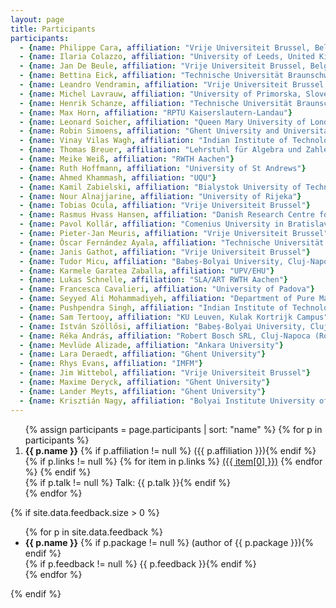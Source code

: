 ```yaml
---
layout: page
title: Participants
participants:
  - {name: Philippe Cara, affiliation: "Vrije Universiteit Brussel, Belgium"}
  - {name: Ilaria Colazzo, affiliation: "University of Leeds, United Kingdom"}
  - {name: Jan De Beule, affiliation: "Vrije Universiteit Brussel, Belgium"}
  - {name: Bettina Eick, affiliation: "Technische Universität Braunschweig"}
  - {name: Leandro Vendramin, affiliation: "Vrije Universiteit Brussel, Belgium"}
  - {name: Michel Lavrauw, affiliation: "University of Primorska, Slovenia"}
  - {name: Henrik Schanze, affiliation: "Technische Universität Braunschweig"}
  - {name: Max Horn, affiliation: "RPTU Kaiserslautern-Landau"}
  - {name: Leonard Soicher, affiliation: "Queen Mary University of London"}
  - {name: Robin Simoens, affiliation: "Ghent University and Universitat Politècnica de Catalunya"}
  - {name: Vinay Vilas Wagh, affiliation: "Indian Institute of Technology Guwahati, India (IIT Guwahati)"}
  - {name: Thomas Breuer, affiliation: "Lehrstuhl für Algebra und Zahlentheorie, RWTH Aachen"}
  - {name: Meike Weiß, affiliation: "RWTH Aachen"}
  - {name: Ruth Hoffmann, affiliation: "University of St Andrews"}
  - {name: Ahmed Khammash, affiliation: "UQU"}
  - {name: Kamil Zabielski, affiliation: "Bialystok University of Technology"}
  - {name: Nour Alnajjarine, affiliation: "University of Rijeka"}
  - {name: Tobias Ocula, affiliation: "Vrije Universiteit Brussel"}
  - {name: Rasmus Hvass Hansen, affiliation: "Danish Research Centre for Magnetic Resonance (DRCMR)"}
  - {name: Pavol Kollár, affiliation: "Comenius University in Bratislava, Slovakia"}
  - {name: Pieter-Jan Meuris, affiliation: "Vrije Universiteit Brussel"}
  - {name: Óscar Fernández Ayala, affiliation: "Technische Universität Braunschweig"}
  - {name: Janis Gathot, affiliation: "Vrije Universiteit Brussel"}
  - {name: Tudor Micu, affiliation: "Babeș-Bolyai University, Cluj-Napoca (Romania)"}
  - {name: Karmele Garatea Zaballa, affiliation: "UPV/EHU"}
  - {name: Lukas Schnelle, affiliation: "SLA/ART RWTH Aachen"}
  - {name: Francesca Cavalieri, affiliation: "University of Padova"}
  - {name: Seyyed Ali Mohammadiyeh, affiliation: "Department of Pure Mathematics, Faculty of Mathematical Sciences, University of Kashan, Kashan,Iran"}
  - {name: Pushpendra Singh, affiliation: "Indian Institute of Technology Jodhpur, India"}
  - {name: Sam Tertooy, affiliation: "KU Leuven, Kulak Kortrijk Campus"}
  - {name: István Szöllősi, affiliation: "Babeș-Bolyai University, Cluj-Napoca (Romania)"}
  - {name: Réka András, affiliation: "Robert Bosch SRL, Cluj-Napoca (Romania)"}
  - {name: Mevlüde Alizade, affiliation: "Ankara University"}
  - {name: Lara Deraedt, affiliation: "Ghent University"}
  - {name: Rhys Evans, affiliation: "IMFM"}
  - {name: Jim Wittebol, affiliation: "Vrije Universiteit Brussel"}
  - {name: Maxime Deryck, affiliation: "Ghent University"}
  - {name: Lander Meyts, affiliation: "Ghent University"}
  - {name: Krisztián Nagy, affiliation: "Bolyai Institute University of Szeged"}
---
```


<ol>{% assign participants = page.participants | sort: "name" %}
{% for p in participants %}
  <li>
    <strong>{{ p.name }}</strong>
    {% if p.affiliation != null %} ({{ p.affiliation }}){% endif %}
    {% if p.links != null %}
        {% for item in p.links %}
            <a href="{{ item[1] }}">({{ item[0] }})</a>
        {% endfor %}
    {% endif %}
    <br/>
      {% if p.talk != null %} Talk: {{ p.talk }}{% endif %}
  </li>
{% endfor %}
</ol>

{% if site.data.feedback.size > 0 %}

<ul>
{% for p in site.data.feedback %}
  <li>
    <strong>{{ p.name }}</strong>
    {% if p.package != null %} (author of {{ p.package }}){% endif %}
    <br/>
    {% if p.feedback != null %} {{ p.feedback }}{% endif %}
  </li>
{% endfor %}
</ul>

{% endif %}

<!--
## Conference photo
[<img src="{{ site.baseurl }}/public/conf_photo.jpg" />]({{ site.baseurl }}/public/conf_photo.jpg)
-->
